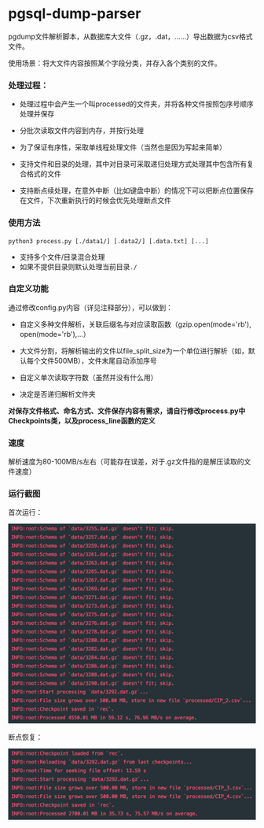 # pgsql-dump-parser

pgdump文件解析脚本，从数据库大文件（.gz，.dat，……）导出数据为csv格式文件。

使用场景：将大文件内容按照某个字段分类，并存入各个类别的文件。

### 处理过程：

- 处理过程中会产生一个叫processed的文件夹，并将各种文件按照包序号顺序处理并保存

- 分批次读取文件内容到内存，并按行处理

- 为了保证有序性，采取单线程处理文件（当然也是因为写起来简单）

- 支持文件和目录的处理，其中对目录可采取递归处理方式处理其中包含所有复合格式的文件
- 支持断点续处理，在意外中断（比如键盘中断）的情况下可以把断点位置保存在文件，下次重新执行的时候会优先处理断点文件

### 使用方法

`python3 process.py [./data1/] [.data2/] [.data.txt] [...]`

- 支持多个文件/目录混合处理
- 如果不提供目录则默认处理当前目录`./`

### 自定义功能

通过修改config.py内容（详见注释部分），可以做到：

- 自定义多种文件解析，关联后缀名与对应读取函数（gzip.open(mode='rb'), open(mode='rb'),...）

- 大文件分割，将解析输出的文件以file_split_size为一个单位进行解析（如，默认每个文件500MB），文件末尾自动添加序号
- 自定义单次读取字符数（虽然并没有什么用）
- 决定是否递归解析文件夹

**对保存文件格式、命名方式、文件保存内容有需求，请自行修改process.py中Checkpoints类，以及process_line函数的定义**

### 速度

解析速度为80-100MB/s左右（可能存在误差，对于.gz文件指的是解压读取的文件速度）

### 运行截图

首次运行：

![](screenshots/run.png)

断点恢复：

![](screenshots/recover.png)